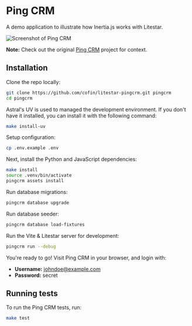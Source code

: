 # Ping CRM

A demo application to illustrate how Inertia.js works with Litestar.

![Screenshot of Ping CRM](https://raw.githubusercontent.com/inertiajs/pingcrm/master/screenshot.png)

**Note:** Check out the original [Ping CRM](https://github.com/inertiajs/pingcrm) project for context.

## Installation

Clone the repo locally:

```sh
git clone https://github.com/cofin/litestar-pingcrm.git pingcrm
cd pingcrm
```

Astral's UV is used to managed the development environment.  If you don't have it installed, you can install it with the following command:

```sh
make install-uv
```

Setup configuration:

```sh
cp .env.example .env
```

Next, install the Python and JavaScript dependencies:

```sh
make install
source .venv/bin/activate
pingcrm assets install
```

Run database migrations:

```sh
pingcrm database upgrade
```

Run database seeder:

```sh
pingcrm database load-fixtures
```

Run the Vite & Litestar server for development:

```sh
pingcrm run --debug
```

You're ready to go! Visit Ping CRM in your browser, and login with:

- **Username:** <johndoe@example.com>
- **Password:** secret

## Running tests

To run the Ping CRM tests, run:

```sh
make test
```
